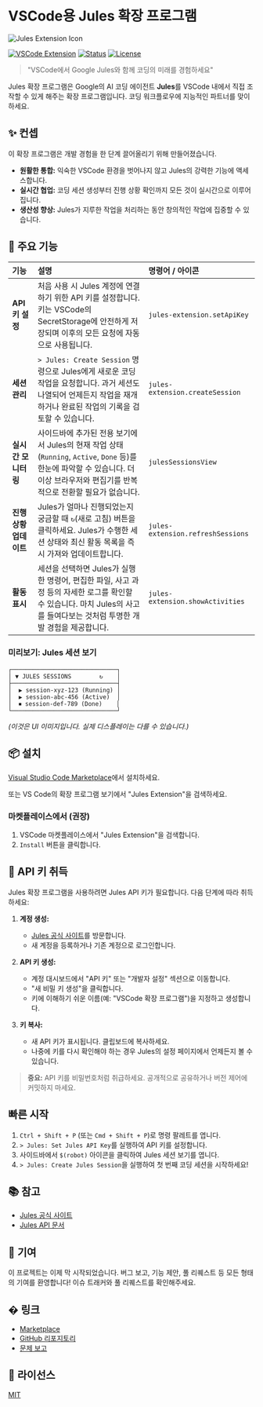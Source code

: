 # VSCode용 Jules 확장 프로그램

![Jules Extension Icon](../jules-extension/icon.png)

[![VSCode Extension](https://img.shields.io/badge/VSCode-Extension-blue.svg)](https://marketplace.visualstudio.com/items?itemName=YOUR_PUBLISHER.jules-extension)
[![Status](https://img.shields.io/badge/status-development-yellow.svg)](#)
[![License](https://img.shields.io/badge/license-MIT-green.svg)](LICENSE)

> "VSCode에서 Google Jules와 함께 코딩의 미래를 경험하세요"

Jules 확장 프로그램은 Google의 AI 코딩 에이전트 **Jules**를 VSCode 내에서 직접 조작할 수 있게 해주는 확장 프로그램입니다.
코딩 워크플로우에 지능적인 파트너를 맞이하세요.

## ✨ 컨셉

이 확장 프로그램은 개발 경험을 한 단계 끌어올리기 위해 만들어졌습니다.

- **원활한 통합:** 익숙한 VSCode 환경을 벗어나지 않고 Jules의 강력한 기능에 액세스합니다.
- **실시간 협업:** 코딩 세션 생성부터 진행 상황 확인까지 모든 것이 실시간으로 이루어집니다.
- **생산성 향상:** Jules가 지루한 작업을 처리하는 동안 창의적인 작업에 집중할 수 있습니다.

## 🚀 주요 기능

| 기능                   | 설명                                                                                                                                                                               | 명령어 / 아이콘                   |
| :--------------------- | :--------------------------------------------------------------------------------------------------------------------------------------------------------------------------------- | :-------------------------------- |
| **API 키 설정**        | 처음 사용 시 Jules 계정에 연결하기 위한 API 키를 설정합니다. 키는 VSCode의 SecretStorage에 안전하게 저장되며 이후의 모든 요청에 자동으로 사용됩니다.                               | `jules-extension.setApiKey`       |
| **세션 관리**          | `> Jules: Create Session` 명령으로 Jules에게 새로운 코딩 작업을 요청합니다. 과거 세션도 나열되어 언제든지 작업을 재개하거나 완료된 작업의 기록을 검토할 수 있습니다.               | `jules-extension.createSession`   |
| **실시간 모니터링**    | 사이드바에 추가된 전용 보기에서 Jules의 현재 작업 상태(`Running`, `Active`, `Done` 등)를 한눈에 파악할 수 있습니다. 더 이상 브라우저와 편집기를 반복적으로 전환할 필요가 없습니다. | `julesSessionsView`               |
| **진행 상황 업데이트** | Jules가 얼마나 진행되었는지 궁금할 때 `↻`(새로 고침) 버튼을 클릭하세요. Jules가 수행한 세션 상태와 최신 활동 목록을 즉시 가져와 업데이트합니다.                                    | `jules-extension.refreshSessions` |
| **활동 표시**          | 세션을 선택하면 Jules가 실행한 명령어, 편집한 파일, 사고 과정 등의 자세한 로그를 확인할 수 있습니다. 마치 Jules의 사고를 들여다보는 것처럼 투명한 개발 경험을 제공합니다.          | `jules-extension.showActivities`  |

### 미리보기: Jules 세션 보기

```
┌──────────────────────────────┐
│ ▼ JULES SESSIONS        ↻    │
├──────────────────────────────┤
│  ▶ session-xyz-123 (Running) │
│  ▶ session-abc-456 (Active)  │
│  ⏹ session-def-789 (Done)    │
└──────────────────────────────┘
```

_(이것은 UI 이미지입니다. 실제 디스플레이는 다를 수 있습니다.)_

## 📦 설치

[Visual Studio Code Marketplace](https://marketplace.visualstudio.com/items?itemName=HirokiMukai.jules-extension)에서 설치하세요.

또는 VS Code의 확장 프로그램 보기에서 "Jules Extension"을 검색하세요.

### 마켓플레이스에서 (권장)

1.  VSCode 마켓플레이스에서 "Jules Extension"을 검색합니다.
2.  `Install` 버튼을 클릭합니다.

## 🔑 API 키 취득

Jules 확장 프로그램을 사용하려면 Jules API 키가 필요합니다. 다음 단계에 따라 취득하세요:

1.  **계정 생성:**

    - [Jules 공식 사이트](https://jules.google/docs)를 방문합니다.
    - 새 계정을 등록하거나 기존 계정으로 로그인합니다.

2.  **API 키 생성:**

    - 계정 대시보드에서 "API 키" 또는 "개발자 설정" 섹션으로 이동합니다.
    - "새 비밀 키 생성"을 클릭합니다.
    - 키에 이해하기 쉬운 이름(예: "VSCode 확장 프로그램")을 지정하고 생성합니다.

3.  **키 복사:**
    - 새 API 키가 표시됩니다. 클립보드에 복사하세요.
    - 나중에 키를 다시 확인해야 하는 경우 Jules의 설정 페이지에서 언제든지 볼 수 있습니다.

> **중요:** API 키를 비밀번호처럼 취급하세요. 공개적으로 공유하거나 버전 제어에 커밋하지 마세요.

## 빠른 시작

1.  `Ctrl + Shift + P` (또는 `Cmd + Shift + P`)로 명령 팔레트를 엽니다.
2.  `> Jules: Set Jules API Key`를 실행하여 API 키를 설정합니다.
3.  사이드바에서 `$(robot)` 아이콘을 클릭하여 Jules 세션 보기를 엽니다.
4.  `> Jules: Create Jules Session`을 실행하여 첫 번째 코딩 세션을 시작하세요!

## 📚 참고

- [Jules 공식 사이트](https://jules.google/docs)
- [Jules API 문서](https://developers.google.com/jules/api)

## 🤝 기여

이 프로젝트는 이제 막 시작되었습니다. 버그 보고, 기능 제안, 풀 리퀘스트 등 모든 형태의 기여를 환영합니다!
이슈 트래커와 풀 리퀘스트를 확인해주세요.

## � 링크

- [Marketplace](https://marketplace.visualstudio.com/items?itemName=HirokiMukai.jules-extension)
- [GitHub 리포지토리](https://github.com/is0692vs/jules-extension.git)
- [문제 보고](https://github.com/is0692vs/jules-extension/issues)

## 📝 라이선스

[MIT](../../LICENSE)
